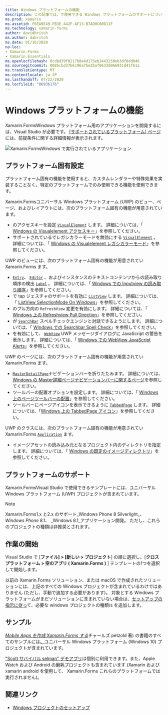 ```yaml
---
title: Windows プラットフォームの機能
description: この記事では、で使用できる Windows プラットフォームのサポートについて説明 Xamarin.Forms します。
ms.prod: xamarin
ms.assetid: F6EA9E49-FB3E-442F-AF13-B7AD0C80D11F
ms.technology: xamarin-forms
author: davidbritch
ms.author: dabritch
ms.date: 01/16/2020
no-loc:
- Xamarin.Forms
- Xamarin.Essentials
ms.openlocfilehash: 0cdbd39f0217b0e4d175eb2443250eb3df8dd046
ms.sourcegitcommit: 008bcbd37b6c96a7be2baf0633d066931d41f61a
ms.translationtype: MT
ms.contentlocale: ja-JP
ms.lasthandoff: 07/22/2020
ms.locfileid: "86936176"
---
```

# <a name="windows-platform-features"></a>Windows プラットフォームの機能

Xamarin.FormsWindows プラットフォーム用のアプリケーションを開発するには、Visual Studio が必要です。 [[サポートされているプラットフォーム] ページ](~/get-started/supported-platforms.md)には、前提条件に関する詳細情報が表示されます。

![Xamarin.FormsWindows で実行されているアプリケーション](images/allhanselman.png)

## <a name="platform-specifics"></a>プラットフォーム固有設定

プラットフォーム固有の機能を使用すると、カスタムレンダラーや特殊効果を実装することなく、特定のプラットフォームでのみ使用できる機能を使用できます。

Xamarin.Formsユニバーサル Windows プラットフォーム (UWP) のビュー、ページ、およびレイアウトには、次のプラットフォーム固有の機能が用意されています。

- のアクセスキーを設定 [`VisualElement`](xref:Xamarin.Forms.VisualElement) します。 詳細については、「 [Windows の Visualelement アクセスキー](visualelement-access-keys.md)」を参照してください。
- サポートされているでレガシカラーモードを無効にする [`VisualElement`](xref:Xamarin.Forms.VisualElement) 。 詳細については、「 [Windows の Visualelement レガシカラーモード](legacy-color-mode.md)」を参照してください。

UWP のビューには、次のプラットフォーム固有の機能が用意されてい Xamarin.Forms ます。

- [`Entry`](xref:Xamarin.Forms.Entry)、 [`Editor`](xref:Xamarin.Forms.Editor) 、およびインスタンスのテキストコンテンツからの読み取り順序の検出 [`Label`](xref:Xamarin.Forms.Label) 。 詳細については、「 [Windows での Inputview の読み取り順序](inputview-reading-order.md)」を参照してください。
- で tap ジェスチャのサポートを有効に [`ListView`](xref:Xamarin.Forms.ListView) します。 詳細については、「 [ListView SelectionMode On Windows](listview-selectionmode.md)」を参照してください。
- のプル方向の `RefreshView` 変更を有効にします。 詳細については、「 [Windows 上の Refreshview Pull Direction](refreshview-pulldirection.md)」を参照してください。
- が [`SearchBar`](xref:Xamarin.Forms.SearchBar) スペルチェックエンジンと対話できるようにします。 詳細については、「 [Windows での Searchbar Spell Check](searchbar-spell-check.md)」を参照してください。
- を有効にして、 [`WebView`](xref:Xamarin.Forms.WebView) UWP メッセージダイアログに JavaScript の警告を表示します。 詳細については、「 [Windows での WebView JavaScript Alerts](webview-javascript-alert.md)」を参照してください。

UWP のページには、次のプラットフォーム固有の機能が用意されてい Xamarin.Forms ます。

- [`MasterDetailPage`](xref:Xamarin.Forms.MasterDetailPage)ナビゲーションバーを折りたたみます。 詳細については、 [Windows の Master詳細ページナビゲーションバーに関するページ](masterdetailpage-navigation-bar.md)を参照してください。
- ツールバーの配置オプションを設定します。 詳細については、「 [Windows 上のページツールバーの配置](page-toolbar-placement.md)」を参照してください。
- ツールバーにページアイコンを表示できるように [`TabbedPage`](xref:Xamarin.Forms.TabbedPage) します。 詳細については、「[Windows 上の TabbedPage アイコン](tabbedpage-icons.md)」を参照してください。

UWP のクラスには、次のプラットフォーム固有の機能が用意されてい Xamarin.Forms [`Application`](xref:Xamarin.Forms.Application) ます。

- イメージアセットの読み込み元となるプロジェクト内のディレクトリを指定します。 詳細については、「 [Windows の既定のイメージディレクトリ](default-image-directory.md)」を参照してください。

## <a name="platform-support"></a>プラットフォームのサポート

Xamarin.FormsVisual Studio で使用できるテンプレートには、ユニバーサル Windows プラットフォーム (UWP) プロジェクトが含まれています。

> [!NOTE]
> Xamarin.Forms1.x と2.x のサポート_Windows Phone 8 Silverlight_、 _Windows Phone 8.1_、 _Windows 8.1_アプリケーション開発。 ただし、これらのプロジェクトの種類は非推奨とされます。

## <a name="getting-started"></a>作業の開始

Visual Studio で [**ファイル] > [新しい > プロジェクト**] の順に選択し、[**クロスプラットフォーム > 空のアプリ ( Xamarin.Forms )** ] テンプレートの1つを選択して開始します。

以前の Xamarin.Forms ソリューション、または macOS で作成されたソリューションには、上記のすべての Windows プロジェクトが含まれているわけではありません (ただし、手動で追加する必要があります)。 対象とする Windows プラットフォームがまだソリューションに含まれていない場合は、[セットアップの指示に従っ](installation/index.md)て、必要な windows プロジェクトの種類/s を追加します。

## <a name="samples"></a>サンプル

[*Mobile Apps を作成 Xamarin.Forms する*](~/xamarin-forms/creating-mobile-apps-xamarin-forms/index.md)チャールズ petzold 著) の書籍のすべてのサンプルには[、](https://github.com/xamarin/xamarin-forms-book-preview-2)ユニバーサル Windows プラットフォーム (Windows 10) プロジェクトが含まれています。

["Scott サバイバル selman" デモアプリ](https://github.com/jamesmontemagno/Hanselman.Forms)は個別に利用できます。また、Apple Watch および Android の磨耗プロジェクトも含まれています (Xamarin および xamarin android を使用して、 Xamarin.Forms これらのプラットフォームでは実行されません)。

## <a name="related-links"></a>関連リンク

- [Windows プロジェクトのセットアップ](~/xamarin-forms/platform/windows/installation/index.md)
